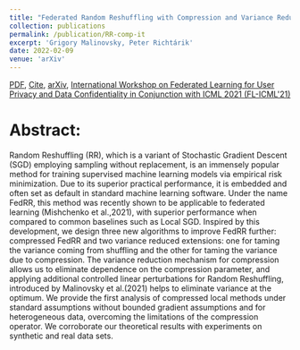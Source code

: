 ```yaml
---
title: "Federated Random Reshuffling with Compression and Variance Reduction"
collection: publications
permalink: /publication/RR-comp-it
excerpt: 'Grigory Malinovsky, Peter Richtárik'
date: 2022-02-09
venue: 'arXiv'
---
```


[PDF](https://arxiv.org/pdf/2205.03914.pdf), [Cite](https://grigory-malinovsky.github.io/files/rr-comp-it.txt), [arXiv](https://arxiv.org/abs/2205.03914), [International Workshop on Federated Learning for User Privacy and Data Confidentiality 
in Conjunction with ICML 2021 (FL-ICML'21)](https://fl-icml.github.io/2021/papers/FL-ICML21_paper_34.pdf) 

Abstract:
======
Random Reshuffling (RR), which is a variant of Stochastic Gradient Descent (SGD) employing sampling without replacement, is an immensely popular method for training supervised machine learning models via empirical risk minimization. Due to its superior practical performance, it is embedded and often set as default in standard machine learning software. Under the name FedRR, this method was recently shown to be applicable to federated learning (Mishchenko et al.,2021), with superior performance when compared to common baselines such as Local SGD. Inspired by this development, we design three new algorithms to improve FedRR further: compressed FedRR and two variance reduced extensions: one for taming the variance coming from shuffling and the other for taming the variance due to compression. The variance reduction mechanism for compression allows us to eliminate dependence on the compression parameter, and applying additional controlled linear perturbations for Random Reshuffling, introduced by Malinovsky et al.(2021) helps to eliminate variance at the optimum. We provide the first analysis of compressed local methods under standard assumptions without bounded gradient assumptions and for heterogeneous data, overcoming the limitations of the compression operator. We corroborate our theoretical results with experiments on synthetic and real data sets.
